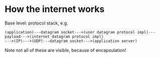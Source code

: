 # How the internet works

Base level: protocol stack, e.g.

```
(application)---datagram socket--->(user datagram protocol impl)---payload--->(internet datagram protocol impl)
--->(IP)--->(UDP)---datagram socket--->(application server)
```

Note not all of these are visible, because of encapsulation!